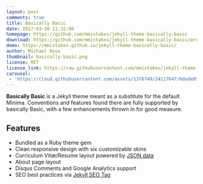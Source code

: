 ```yaml
---
layout: post
comments: true
title: Basically Basic
date: 2017-03-30 11:32:00
homepage: https://github.com/mmistakes/jekyll-theme-basically-basic
download: https://github.com/mmistakes/jekyll-theme-basically-basic/archive/master.zip
demo: https://mmistakes.github.io/jekyll-theme-basically-basic/
author: Michael Rose
thumbnail: basically-basic.png
license: MIT
license_link: https://raw.githubusercontent.com/mmistakes/jekyll-theme-basically-basic/refs/heads/master/LICENSE
carousel:
 - 'https://cloud.githubusercontent.com/assets/1376749/24117647/6dede894-0d81-11e7-9c2c-f19bea45e219.jpg'
---
```


**Basically Basic** is a Jekyll theme meant as a substitute for the default Minima. Conventions and features found there are fully supported by basically Basic, with a few enhancements thrown in for good measure.

## Features

* Bundled as a Ruby theme gem
* Clean responsive design with six customizable skins
* Curriculum Vitæ/Resume layout powered by [JSON data](https://registry.jsonresume.org/)
* About page layout
* Disqus Comments and Google Analytics support
* SEO best practices via [Jekyll SEO Tag](https://github.com/jekyll/jekyll-seo-tag/)
